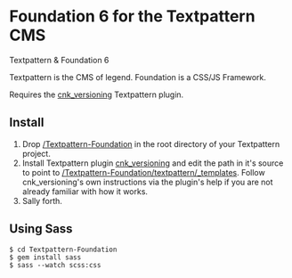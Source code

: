 Foundation 6 for the Textpattern CMS
==============

Textpattern &amp; Foundation 6

Textpattern is the CMS of legend. Foundation is a CSS/JS Framework.

Requires the [cnk_versioning](https://github.com/whaleen/Textpattern-Foundation/blob/master/textpattern/plugins/cnk_versioning.txt) Textpattern plugin.

## Install

1. Drop [/Textpattern-Foundation](https://github.com/whaleen/Textpattern-Foundation) in the root directory of your Textpattern project.
2. Install Textpattern plugin [cnk_versioning](https://github.com/whaleen/Textpattern-Foundation/blob/master/textpattern/plugins/cnk_versioning.txt) and edit the path in it's source to point to [/Textpattern-Foundation/textpattern/_templates](https://github.com/whaleen/Textpattern-Foundation/textpattern/_templates). Follow cnk_versioning's own instructions via the plugin's help if you are not already familiar with how it works.
3. Sally forth.

## Using Sass

```
$ cd Textpattern-Foundation
$ gem install sass
$ sass --watch scss:css
```
